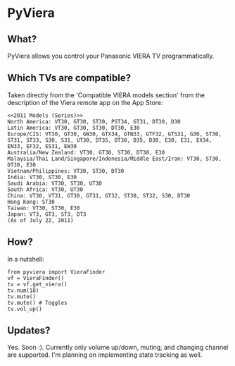 # PyViera

## What?
PyViera allows you control your Panasonic VIERA TV programmatically.

## Which TVs are compatible?
Taken directly from the 'Compatible VIERA models section' from the description of the Viera remote app on the App Store:

    <<2011 Models (Series)>>
    North America: VT30, GT30, ST30, PST34, GT31, DT30, D30
    Latin America: VT30, GT30, ST30, DT30, E30
    Europe/CIS: VT30, GT30, GW30, GTX34, GTN33, GTF32, GTS31, G30, ST30, ST31, ST33, S30, S31, UT30, DT35, DT30, D35, D30, E30, E31, EX34, EN33, EF32, ES31, EW30
    Australia/New Zealand: VT30, GT30, ST30, DT30, E30
    Malaysia/Thai Land/Singapore/Indonesia/Middle East/Iran: VT30, ST30, DT30, E30
    Vietnam/Philippines: VT30, ST30, DT30
    India: VT30, ST30, E30
    Saudi Arabia: VT30, ST30, UT30
    South Africa: VT30, UT30
    China: VT30, VT31, GT30, GT31, GT32, ST30, ST32, S30, DT30
    Hong Kong: ST30
    Taiwan: VT30, ST30, E30
    Japan: VT3, GT3, ST3, DT3
    (As of July 22, 2011)

## How?
In a nutshell:

    from pyviera import VieraFinder
    vf = VieraFinder()
    tv = vf.get_viera()
    tv.num(18)
    tv.mute()
    tv.mute() # Toggles
    tv.vol_up()

## Updates?
Yes. Soon :). Currently only volume up/down, muting, and changing channel are supported.
I'm planning on implementing state tracking as well.
